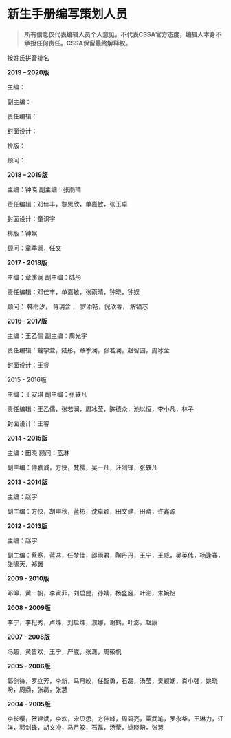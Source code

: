 # 新生手册编写策划人员

> **所有信息仅代表编辑人员个人意见，不代表CSSA官方态度，编辑人本身不承担任何责任。CSSA保留最终解释权。**

按姓氏拼音排名

**2019 – 2020版**

主编： 

副主编：

责任编辑：

封面设计：

排版：

顾问：



**2018 – 2019版**

主编：钟晓 副主编：张雨晴

责任编辑：邓佳丰，黎思欣，单嘉敏，张玉卓

封面设计：童识宇

排版：钟娱

顾问：章季澜，任文



**2017 - 2018版**

主编：章季澜 副主编：陆彤

责任编辑：邓佳丰，单嘉敏，张雨晴，钟晓，钟娱

顾问： 韩雨汐， 蒋玥含 ， 罗添畅，倪欣蓉， 解镝芯



**2016 - 2017版**

主编：王乙儒 副主编：周光宇

责任编辑：戴宇萱，陆彤，章季澜，张若澜，赵智园，周冰莹

封面设计：王睿

2015 - 2016版

主编：王安琪 副主编：张轶凡

责任编辑：王乙儒，张若澜，周冰莹，陈德众，池以恒，李小凡，林子

封面设计：王睿



**2014 - 2015版**

主编：田晓 顾问：蓝淋

副主编：傅嘉诚，方快，梵樱，吴一凡，汪剑锋，张轶凡



**2013 - 2014版**

主编：赵宇

副主编：方快，胡申秋，蓝彬，沈卓颖，田文建，田晓，许鑫源



**2012 - 2013版**

主编：赵宇

副主编：蔡寒，蓝淋，任梦佳，邵雨君，陶丹丹，王宁，王威，吴英伟，杨逢春，张啸天，郑翼



**2009 - 2010版**

邓皞，黄一帆，李寅菲，刘启昆，孙婧，杨盛庭，叶澎，朱婉怡



**2008 - 2009版**

李宁，李杞秀，卢炜，刘启炜，濮娜，谢鹤，叶澎，赵康



**2007 - 2008版**

冯超，黄皆欢，王宁，严崴，张潇，周筱帆



**2005 - 2006版**

郭剑锋，罗立芳，李新，马月皎，任智勇，石磊，汤莹，吴颖娴，肖小强，姚晓盼，周鼎，张磊，张慧



**2004 - 2005版**

李长缨，贺建斌，李欢，宋贝思，方伟峰，周碧亮，覃武笔，罗永华，王琳力，汪洋，郭剑锋，胡文冲，马月皎，石磊，汤莹，姚晓盼，张慧


